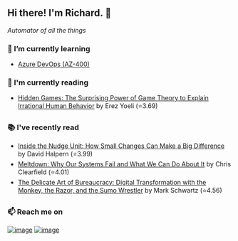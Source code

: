 ## Hi there!  I'm Richard. 👋
*Automator of all the things*

### 🌱 I’m currently learning
- [Azure DevOps (AZ-400)](https://github.com/richard-sistern/azure)

### 📖 I'm currently reading
<!-- GOODREADS-CURRENT:START -->
- [Hidden Games: The Surprising Power of Game Theory to Explain Irrational Human Behavior](https://www.goodreads.com/review/show/5418014307?utm_medium=api&utm_source=rss) by Erez Yoeli (⭐️3.69)
<!-- GOODREADS-CURRENT:END -->

### 📚 I've recently read
<!-- GOODREADS-PREVIOUS:START -->
- [Inside the Nudge Unit: How Small Changes Can Make a Big Difference](https://www.goodreads.com/review/show/2990975452?utm_medium=api&utm_source=rss) by David Halpern (⭐️3.99)
- [Meltdown: Why Our Systems Fail and What We Can Do About It](https://www.goodreads.com/review/show/4281524065?utm_medium=api&utm_source=rss) by Chris Clearfield (⭐️4.01)
- [The Delicate Art of Bureaucracy: Digital Transformation with the Monkey, the Razor, and the Sumo Wrestler](https://www.goodreads.com/review/show/4044658869?utm_medium=api&utm_source=rss) by Mark  Schwartz (⭐️4.56)
<!-- GOODREADS-PREVIOUS:END -->

### 📫 Reach me on
[![image](https://img.shields.io/badge/LinkedIn-0077B5?style=for-the-badge&logo=linkedin&logoColor=white "LinkedIn")](https://www.linkedin.com/in/richard-sistern-850057b4/)
[![image](https://img.shields.io/badge/Twitter-1DA1F2?style=for-the-badge&logo=twitter&logoColor=white "Twitter")](https://twitter.com/baka_yoke)
